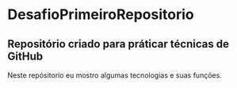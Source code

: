# DesafioPrimeiroRepositorio

<h2>Repositório criado para práticar técnicas de GitHub</h2>

Neste repósitorio eu mostro algumas tecnologias e suas funções.
